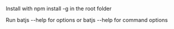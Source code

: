 Install with npm install -g in the root folder

Run batjs --help for options or batjs <command> --help for command options